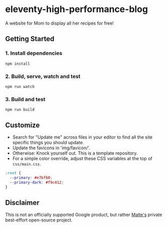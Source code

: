 # eleventy-high-performance-blog

A website for Mom to display all her recipes for free!

## Getting Started

### 1. Install dependencies

```
npm install
```

### 2. Build, serve, watch and test

```
npm run watch
```

### 3. Build and test

```
npm run build
```

## Customize

- Search for "Update me" across files in your editor to find all the site specific things you should update.
- Update the favicons in 'img/favicon/'.
- Otherwise: Knock yourself out. This is a template repository.
- For a simple color override, adjust these CSS variables at the top of `css/main.css`.

```css
:root {
  --primary: #e7bf60;
  --primary-dark: #f9c412;
}
```

## Disclaimer

This is not an officially supported Google product, but rather [Malte's](https://twitter.com/cramforce) private best-effort open-source project.
